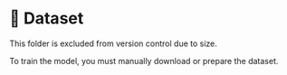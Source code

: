 # 🧾 Dataset

This folder is excluded from version control due to size.

To train the model, you must manually download or prepare the dataset.

